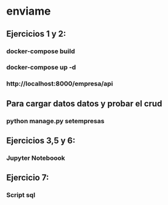 # enviame

## Ejercicios 1 y 2:

### docker-compose build
### docker-compose up -d

### http://localhost:8000/empresa/api

## Para cargar datos datos y probar el crud

### python manage.py setempresas

## Ejercicios 3,5 y 6:

### Jupyter Noteboook

## Ejercicio 7:

### Script sql

